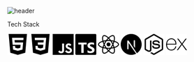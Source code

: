 <!--
**1478952/1478952** is a ✨ _special_ ✨ repository because its `README.md` (this file) appears on your GitHub profile.

Here are some ideas to get you started:

- 🔭 I’m currently working on ...
- 🌱 I’m currently learning ...
- 👯 I’m looking to collaborate on ...
- 🤔 I’m looking for help with ...
- 💬 Ask me about ...
- 📫 How to reach me: ...
- 😄 Pronouns: ...
- ⚡ Fun fact: ...
-->

![header](https://capsule-render.vercel.app/api?type=wave&color=auto&height=300&section=header&text=Hi_there&fontSize=90)

Tech Stack

<a><img src="./icons/html5.svg"/></a>
<img src="./icons/css3.svg"/>
<img src="./icons/javascript.svg"/>
<img src="./icons/typescript.svg"/>
<img src="./icons/react.svg"/>
<img src="./icons/nextdotjs.svg"/>
<img src="./icons/nodedotjs.svg"/>
<img src="./icons/express.svg"/>
